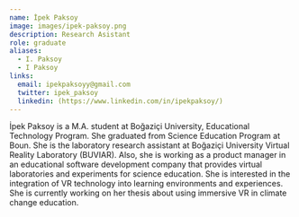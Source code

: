 ```yaml
---
name: İpek Paksoy
image: images/ipek-paksoy.png
description: Research Asistant
role: graduate
aliases:
  - I. Paksoy
  - I Paksoy
links:
  email: ipekpaksoyy@gmail.com
  twitter: ipek_paksoy
  linkedin: (https://www.linkedin.com/in/ipekpaksoy/)
---
```

 
İpek Paksoy is a M.A. student at Boğaziçi University, Educational Technology Program. She graduated from Science Education Program at Boun. She is the laboratory research assistant at Boğaziçi University Virtual Reality Laboratory (BUVIAR). Also, she is working as a product manager in an educational software development company that provides virtual laboratories and experiments for science education. She is interested in the integration of VR technology into learning environments and experiences. She is currently working on her thesis about using immersive VR in climate change education. 
